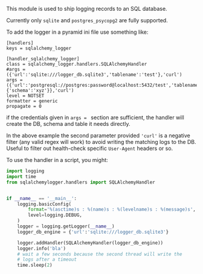 This module is used to ship logging records to an SQL database.

Currently only `sqlite` and `postgres_psycopg2` are fully supported.

To add the logger in a pyramid ini file use something like:

```
[handlers]
keys = sqlalchemy_logger

[handler_sqlalchemy_logger]
class = sqlalchemy_logger.handlers.SQLAlchemyHandler
#args = ({'url':'sqlite:///logger_db.sqlite3','tablename':'test'},'curl')
args = ({'url':'postgresql://postgres:password@localhost:5432/test','tablename':'test','tableargs': {'schema':'xyz'}},'curl')
level = NOTSET
formatter = generic
propagate = 0
```

if the credentials given in `args = ` section are sufficient, the handler will
create the DB, schema and table it needs directly.

In the above example the second parameter provided `'curl'` is a negative
filter (any valid regex will work) to avoid writing the matching logs to the
DB. Useful to filter out health-check specific `User-Agent` headers or so.

To use the handler in a script, you might:

```python
import logging
import time
from sqlalchemylogger.handlers import SQLAlchemyHandler


if __name__ == '__main__':
    logging.basicConfig(
        format='%(asctime)s : %(name)s : %(levelname)s : %(message)s',
        level=logging.DEBUG,
    )
    logger = logging.getLogger(__name__)
    logger_db_engine = {'url':'sqlite:///logger_db.sqlite3'}

    logger.addHandler(SQLAlchemyHandler(logger_db_engine))
    logger.info('bla')
    # wait a few seconds because the second thread will write the
    # logs after a timeout
    time.sleep(2)
```
